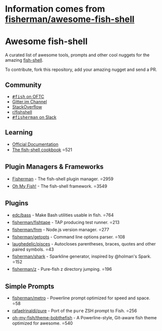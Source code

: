 # Information comes from [fisherman/awesome-fish-shell](https://github.com/fisherman/awesome-fish-shell)
# Awesome fish-shell

A curated list of awesome tools, prompts and other cool nuggets for the amazing [fish-shell](https://github.com/fish-shell/fish-shell).

To contribute, fork this repository, add your amazing nugget and send a PR.

## Community

* [<samp>#fish</samp> on OFTC](https://webchat.oftc.net/?channels=fish)
* [Gitter.im Channel](https://gitter.im/fish-shell/fish-shell)
* [StackOverflow](http://stackoverflow.com/questions/tagged/fish)
* [r/fishshell](https://www.reddit.com/r/fishshell/)
* [<samp>#fisherman</samp> on Slack](https://fisherman-wharf.herokuapp.com)

## Learning

* [Official Documentation](http://fishshell.com/docs/current/index.html)
* [The fish-shell cookbook](https://github.com/jorgebucaran/fish-shell-cookbook) :star:521

## Plugin Managers & Frameworks

* [Fisherman](https://github.com/fisherman/fisherman) - The fish-shell plugin manager. :star:2959
* [Oh My Fish!](https://github.com/oh-my-fish/oh-my-fish) - The fish-shell framework. :star:3549

## Plugins

* [edc/bass](https://github.com/edc/bass) - Make Bash utilities usable in fish. :star:764
* [fisherman/fishtape](https://github.com/fisherman/fishtape) - TAP producing test runner. :star:213
* [fisherman/fnm](https://github.com/fisherman/fnm) - Node.js version manager. :star:277
* [fisherman/getopts](https://github.com/fisherman/getopts) - Command line options parser. :star:108
* [laughedelic/pisces](https://github.com/laughedelic/pisces) - Autocloses parentheses, braces, quotes and other paired symbols. :star:43
* [fisherman/shark](https://github.com/fisherman/shark) - Sparkline generator, inspired by @holman's Spark. :star:152
* [fisherman/z](https://github.com/fisherman/z) - Pure-fish z directory jumping. :star:196

## Simple Prompts

* [fisherman/metro](https://github.com/fisherman/metro) - Powerline prompt optimized for speed and space. :star:58
* [rafaelrinaldi/pure](https://github.com/rafaelrinaldi/pure) - Port of the <samp>pure</samp> ZSH prompt to Fish. :star:256
* [oh-my-fish/theme-bobthefish](https://github.com/oh-my-fish/theme-bobthefish) - A Powerline-style, Git-aware fish theme optimized for awesome. :star:540

